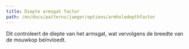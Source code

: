 ```yaml
---
title: Diepte armsgat factor
path: /en/docs/patterns/jaeger/options/armholedepthfactor
---
```


Dit controleert de diepte van het armsgat, wat vervolgens de breedte van de mouwkop beïnvloedt.